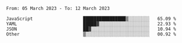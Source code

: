 <!--START_SECTION:waka-->

```text
From: 05 March 2023 - To: 12 March 2023

JavaScript                   ████████████████▒░░░░░░░░   65.09 %
YAML                         █████▓░░░░░░░░░░░░░░░░░░░   22.93 %
JSON                         ██▓░░░░░░░░░░░░░░░░░░░░░░   10.94 %
Other                        ▒░░░░░░░░░░░░░░░░░░░░░░░░   00.92 %
```

<!--END_SECTION:waka-->

